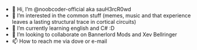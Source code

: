 - 👋 Hi, I’m @noobcoder-official aka sauH3rcR0wd
- 👀 I’m interested in the common stuff (memes, music and that experience leaves a lasting structural trace in cortical circuits)
- 🌱 I’m currently learning english and C# :D
- 💞️ I’m looking to collaborate on Bannerlord Mods and Xev Bellringer
- 📫 How to reach me via dove or e-mail
